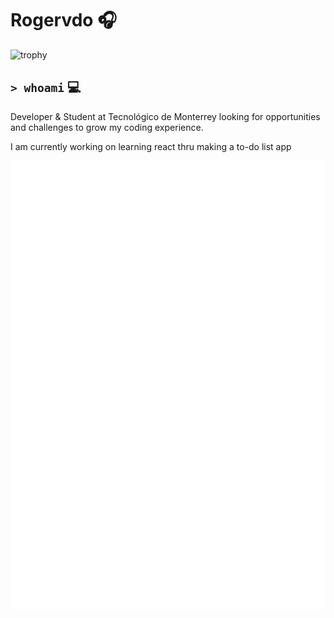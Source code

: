 # Rogervdo 🎧
![trophy](https://github-profile-trophy.vercel.app/?username=rogervdo&theme=onedark)

`> whoami` 💻
---
Developer & Student at Tecnológico de Monterrey looking for opportunities and challenges to grow my coding experience.

I am currently working on learning react thru making a to-do list app


![Metrics](https://github.com/rogervdo/rogervdo/blob/main/github-metrics.svg)
